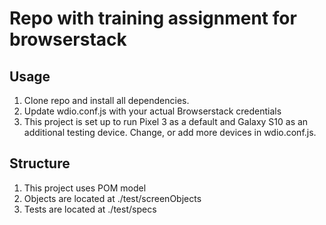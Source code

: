 # Repo with training assignment for browserstack

## Usage
1. Clone repo and install all dependencies.
2. Update wdio.conf.js with your actual Browserstack credentials
4. This project is set up to run Pixel 3 as a default and Galaxy S10 as an additional testing device. Change, or add more devices in wdio.conf.js.

## Structure
1. This project uses POM model
1. Objects are located at ./test/screenObjects
1. Tests are located at ./test/specs

